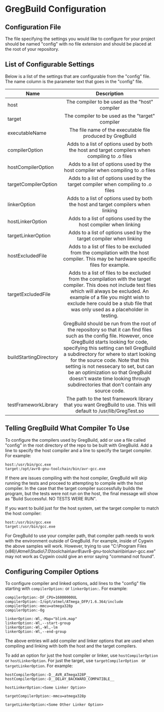# GregBuild Configuration

## Configuration File

The file specifying the settings you would like to configure for your project
should be named "config" with no file extension and should be placed at the root
of your repository.

## List of Configurable Settings

Below is a list of the settings that are configurable from the "config" file.
The name column is the parameter text that goes in the "config" file.


| Name   |      Description      |
|----------|:-------------:|
| host |  The compiler to be used as the "host" compiler |
| target |    The compiler to be used as the "target" compiler   |
| executableName | The file name of the executable file produced by GregBuild|
| compilerOption | Adds to a list of options used by both the host and target compilers when compiling to .o files|
| hostCompilerOption | Adds to a list of options used by the host compiler when compiling to .o files|
| targetCompilerOption | Adds to a list of options used by the target compiler when compiling to .o files|
| linkerOption | Adds to a list of options used by both the host and target compilers when linking |
| hostLinkerOption | Adds to a list of options used by the host compiler when linking |
| targetLinkerOption | Adds to a list of options used by the target compiler when linking |
| hostExcludedFile | Adds to a list of files to be excluded from the compilation with the host compiler. This may be hardware specific files for example.|
| targetExcludedFile | Adds to a list of files to be excluded from the compilation with the target compiler. This does not include test files which will always be excluded. An example of a file you might wish to exclude here could be a stub file that was only used as a placeholder in testing. |
| buildStartingDirectory | GregBuild should be run from the root of the repository so that it can find files such as the config file. However, once GregBuild starts looking for code, specifying this setting can tell GregBuild a subdirectory for where to start looking for the source code. Note that this setting is not nessecary to set, but can be an optimization so that GregBuild doesn't waste time looking through subdirectories that don't contain any source code. |
| testFrameworkLibrary | The path to the test framework library that you want GregBuild to use. This will default to /usr/lib/GregTest.so |


## Telling GregBuild What Compiler To Use

To configure the compilers used by GregBuild, add or use a file called "config" in
the root directory of the repo to be built with GregBuild. Add a line to specify the
host compiler and a line to specify the target compiler. For example:

```
host:/usr/bin/gcc.exe
target:/opt/avr8-gnu-toolchain/bin/avr-gcc.exe
```

If there are issues compiling with the host compiler, GregBuild will skip running the tests and proceed to attempting to compile with the host compiler. In the case that
the target compiler successfully builds the program, but the tests were not run on
the host, the final message will show as "Build Successful. NO TESTS WERE RUN".

If you want to build just for the host system, set the target compiler to match
the host compiler:

```
host:/usr/bin/gcc.exe
target:/usr/bin/gcc.exe
```

For GregBuild to use your compiler path, that compiler path needs to work with the environment outside of GregBuild. For example, inside of Cygwin the above samples
will work. However, trying to use "C:\Program Files (x86)\Atmel\Studio\7.0\toolchain\avr8\avr8-gnu-toolchain\bin\avr-gcc.exe" may not work as Cygwin could give an error saying "command not found".


## Configuring Compiler Options

To configure compiler and linked options, add lines to the "config" file starting with 
`compilerOption:` or `linkerOption:`. For example:

```
compilerOption:-DF_CPU=16000000UL
compilerOption:-I/opt/atmel/ATmega_DFP/1.6.364/include
compilerOption:-mmcu=atmega328p
compilerOption:-Og

linkerOption:-Wl,-Map="blink.map"
linkerOption:-Wl,--start-group
linkerOption:-Wl,-Wl,-lm
linkerOption:-Wl,--end-group
```

The above entries will add compiler and linker options that are used when compiling
and linking with both the host and the target compilers. 

To add an option
for just the host compiler or linker, use `hostCompilerOption` or `hostLinkerOption`.
For just the target, use `targetCompilerOption ` or `targetLinkerOption`. For example:

```
hostCompilerOption:-D__AVR_ATmega328P__
hostCompilerOption:-D__DELAY_BACKWARD_COMPATIBLE__

hostLinkerOption:<Some Linker Option>

targetCompilerOption:-mmcu=atmega328p

targetLinkerOption:<Some Other Linker Option>
```